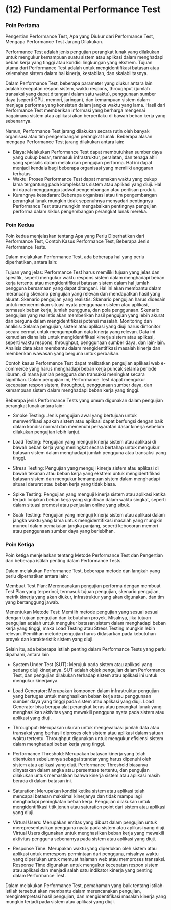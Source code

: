 # (12) Fundamental Performance Test

### Poin Pertama
Pengertian Performance Test, Apa yang Diukur dari Performance Test, Mengapa Performance Test Jarang Dilakukan.

Performance Test adalah jenis pengujian perangkat lunak yang dilakukan untuk mengukur kemampuan suatu sistem atau aplikasi dalam menghadapi beban kerja yang tinggi atau kondisi lingkungan yang ekstrem. Tujuan utama dari Performance Test adalah untuk mengidentifikasi batasan atau kelemahan sistem dalam hal kinerja, kestabilan, dan skalabilitasnya.

Dalam Performance Test, beberapa parameter yang diukur antara lain adalah kecepatan respon sistem, waktu respons, throughput (jumlah transaksi yang dapat ditangani dalam satu waktu), penggunaan sumber daya (seperti CPU, memori, jaringan), dan kemampuan sistem dalam menjaga performa yang konsisten dalam jangka waktu yang lama. Hasil dari Performance Test memberikan informasi yang berharga mengenai bagaimana sistem atau aplikasi akan berperilaku di bawah beban kerja yang sebenarnya.

Namun, Performance Test jarang dilakukan secara rutin oleh banyak organisasi atau tim pengembangan perangkat lunak. Beberapa alasan mengapa Performance Test jarang dilakukan antara lain:

- Biaya: Melakukan Performance Test dapat membutuhkan sumber daya yang cukup besar, termasuk infrastruktur, peralatan, dan tenaga ahli yang spesialis dalam melakukan pengujian performa. Hal ini dapat menjadi kendala bagi beberapa organisasi yang memiliki anggaran terbatas.
- Waktu: Proses Performance Test dapat memakan waktu yang cukup lama tergantung pada kompleksitas sistem atau aplikasi yang diuji. Hal ini dapat mengganggu jadwal pengembangan atau perilisan produk.
- Kurangnya kesadaran: Beberapa organisasi atau tim pengembangan perangkat lunak mungkin tidak sepenuhnya menyadari pentingnya Performance Test atau mungkin mengabaikan pentingnya pengujian performa dalam siklus pengembangan perangkat lunak mereka.

### Poin Kedua
Poin kedua menjelaskan tentang Apa yang Perlu Diperhatikan dari Performance Test, Contoh Kasus Performance Test, Beberapa Jenis Performance Tests. 

Dalam melakukan Performance Test, ada beberapa hal yang perlu diperhatikan, antara lain:

Tujuan yang jelas: Performance Test harus memiliki tujuan yang jelas dan spesifik, seperti mengukur waktu respons sistem dalam menghadapi beban kerja tertentu atau mengidentifikasi batasan sistem dalam hal jumlah pengguna bersamaan yang dapat ditangani. Hal ini akan membantu dalam merancang skenario pengujian yang relevan dan mendapatkan hasil yang akurat.
Skenario pengujian yang realistis: Skenario pengujian harus didesain untuk mencerminkan situasi nyata penggunaan sistem atau aplikasi, termasuk beban kerja, jumlah pengguna, dan pola penggunaan. Skenario pengujian yang realistis akan memberikan hasil pengujian yang lebih akurat dan berguna dalam mengidentifikasi potensi masalah.
Monitoring dan analisis: Selama pengujian, sistem atau aplikasi yang diuji harus dimonitor secara cermat untuk mengumpulkan data kinerja yang relevan. Data ini kemudian dianalisis untuk mengidentifikasi kinerja sistem atau aplikasi, seperti waktu respons, throughput, penggunaan sumber daya, dan lain-lain. Analisis data akan membantu dalam mengidentifikasi masalah kinerja dan memberikan wawasan yang berguna untuk perbaikan.

Contoh kasus Performance Test dapat melibatkan pengujian aplikasi web e-commerce yang harus menghadapi beban kerja puncak selama periode liburan, di mana jumlah pengguna dan transaksi meningkat secara signifikan. Dalam pengujian ini, Performance Test dapat mengukur kecepatan respon sistem, throughput, penggunaan sumber daya, dan kemampuan sistem dalam menghadapi beban kerja yang tinggi.

Beberapa jenis Performance Tests yang umum digunakan dalam pengujian perangkat lunak antara lain:

- Smoke Testing: Jenis pengujian awal yang bertujuan untuk memverifikasi apakah sistem atau aplikasi dapat berfungsi dengan baik dalam kondisi normal dan memenuhi persyaratan dasar kinerja sebelum dilakukan pengujian lebih lanjut.

- Load Testing: Pengujian yang menguji kinerja sistem atau aplikasi di bawah beban kerja yang meningkat secara bertahap untuk mengukur batasan sistem dalam menghadapi jumlah pengguna atau transaksi yang tinggi.

- Stress Testing: Pengujian yang menguji kinerja sistem atau aplikasi di bawah tekanan atau beban kerja yang ekstrem untuk mengidentifikasi batasan sistem dan mengukur kemampuan sistem dalam menghadapi situasi darurat atau beban kerja yang tidak biasa.

- Spike Testing: Pengujian yang menguji kinerja sistem atau aplikasi ketika terjadi lonjakan beban kerja yang signifikan dalam waktu singkat, seperti dalam situasi promosi atau penjualan online yang sibuk.

- Soak Testing: Pengujian yang menguji kinerja sistem atau aplikasi dalam jangka waktu yang lama untuk mengidentifikasi masalah yang mungkin muncul dalam pemakaian jangka panjang, seperti kebocoran memori atau penggunaan sumber daya yang berlebihan.

### Poin Ketiga
Poin ketiga menjelaskan tentang Metode Performance Test dan Pengertian dari beberapa istilah penting dalam Performance Tests.

Dalam melakukan Performance Test, beberapa metode dan langkah yang perlu diperhatikan antara lain:

Membuat Test Plan: Merencanakan pengujian performa dengan membuat Test Plan yang terperinci, termasuk tujuan pengujian, skenario pengujian, metrik kinerja yang akan diukur, infrastruktur yang akan digunakan, dan tim yang bertanggung jawab.

Menentukan Metode Test: Memilih metode pengujian yang sesuai sesuai dengan tujuan pengujian dan kebutuhan proyek. Misalnya, jika tujuan pengujian adalah untuk mengukur batasan sistem dalam menghadapi beban kerja yang tinggi, maka Load Testing atau Stress Testing mungkin lebih relevan. Pemilihan metode pengujian harus didasarkan pada kebutuhan proyek dan karakteristik sistem yang diuji.

Selain itu, ada beberapa istilah penting dalam Performance Tests yang perlu dipahami, antara lain:

- System Under Test (SUT): Merujuk pada sistem atau aplikasi yang sedang diuji kinerjanya. SUT adalah objek pengujian dalam Performance Test, dan pengujian dilakukan terhadap sistem atau aplikasi ini untuk mengukur kinerjanya.

- Load Generator: Merupakan komponen dalam infrastruktur pengujian yang bertugas untuk menghasilkan beban kerja atau penggunaan sumber daya yang tinggi pada sistem atau aplikasi yang diuji. Load Generator bisa berupa alat perangkat keras atau perangkat lunak yang menghasilkan aktivitas yang mewakili pengguna nyata pada sistem atau aplikasi yang diuji.

- Throughput: Merupakan ukuran untuk mengevaluasi jumlah data atau transaksi yang berhasil diproses oleh sistem atau aplikasi dalam satuan waktu tertentu. Throughput digunakan untuk mengukur efisiensi sistem dalam menghadapi beban kerja yang tinggi.

- Performance Threshold: Merupakan batasan kinerja yang telah ditentukan sebelumnya sebagai standar yang harus dipenuhi oleh sistem atau aplikasi yang diuji. Performance Threshold biasanya dinyatakan dalam angka atau persentase tertentu, dan pengujian dilakukan untuk memastikan bahwa kinerja sistem atau aplikasi masih berada di dalam batasan ini.

- Saturation: Merupakan kondisi ketika sistem atau aplikasi telah mencapai batasan maksimal kinerjanya dan tidak mampu lagi menghadapi peningkatan beban kerja. Pengujian dilakukan untuk mengidentifikasi titik jenuh atau saturation point dari sistem atau aplikasi yang diuji.

- Virtual Users: Merupakan entitas yang dibuat dalam pengujian untuk merepresentasikan pengguna nyata pada sistem atau aplikasi yang diuji. Virtual Users digunakan untuk menghasilkan beban kerja yang mewakili aktivitas pengguna sebenarnya pada sistem atau aplikasi yang diuji.

- Response Time: Merupakan waktu yang diperlukan oleh sistem atau aplikasi untuk merespons permintaan dari pengguna, misalnya waktu yang diperlukan untuk memuat halaman web atau memproses transaksi. Response Time digunakan untuk mengukur kecepatan respon sistem atau aplikasi dan menjadi salah satu indikator kinerja yang penting dalam Performance Test.

Dalam melakukan Performance Test, pemahaman yang baik tentang istilah-istilah tersebut akan membantu dalam merencanakan pengujian, menginterpretasi hasil pengujian, dan mengidentifikasi masalah kinerja yang mungkin terjadi pada sistem atau aplikasi yang diuji.

